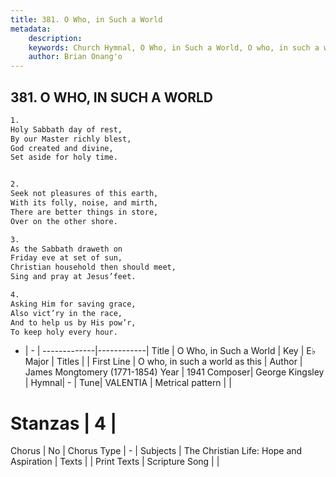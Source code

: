 ```yaml
---
title: 381. O Who, in Such a World
metadata:
    description: 
    keywords: Church Hymnal, O Who, in Such a World, O who, in such a world as this, 
    author: Brian Onang'o
---
```



## 381. O WHO, IN SUCH A WORLD

```txt
1.
Holy Sabbath day of rest,
By our Master richly blest,
God created and divine,
Set aside for holy time.


2.
Seek not pleasures of this earth,
With its folly, noise, and mirth,
There are better things in store,
Over on the other shore.

3.
As the Sabbath draweth on
Friday eve at set of sun,
Christian household then should meet,
Sing and pray at Jesus’feet.

4.
Asking Him for saving grace,
Also vict’ry in the race,
And to help us by His pow’r,
To keep holy every hour.
```

- |   -  |
-------------|------------|
Title | O Who, in Such a World |
Key | E♭ Major |
Titles |  |
First Line | O who, in such a world as this |
Author | James Mongtomery (1771-1854)
Year | 1941
Composer| George Kingsley |
Hymnal|  - |
Tune| VALENTIA |
Metrical pattern | |
# Stanzas | 4 |
Chorus | No |
Chorus Type | - |
Subjects | The Christian Life: Hope and Aspiration |
Texts |  |
Print Texts | 
Scripture Song |  |
  

